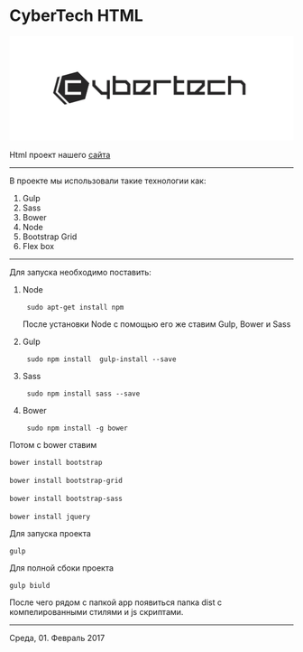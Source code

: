 CyberTech HTML 
===================



 ![ ](/app/img/cyber_white.png  "CyberTech Logo")
 
 
 
 Html проект нашего [сайта](cyber-technology.net)
 ***
 В проекте мы использовали такие технологии как:
  1.  Gulp
  2. Sass
  3. Bower
  4. Node
  5. Bootstrap Grid
  6. Flex box
***
 
Для запуска необходимо поставить:

1. Node
	
		sudo apt-get install npm

	После установки Node с помощью его же ставим Gulp, Bower и Sass

2. Gulp

		sudo npm install  gulp-install --save
	
3. Sass
	
		sudo npm install sass --save
	
4. Bower
	
		sudo npm install -g bower
	
Потом с bower ставим 

	bower install bootstrap
	
	bower install bootstrap-grid
	
	bower install bootstrap-sass
	
	bower install jquery
	
Для запуска проекта 
	
	gulp
	

Для полной сбоки проекта 

	gulp biuld 
	
После чего рядом с папкой app появиться папка dist с компелированными стилями и js скриптами.

***
Среда, 01. Февраль 2017
